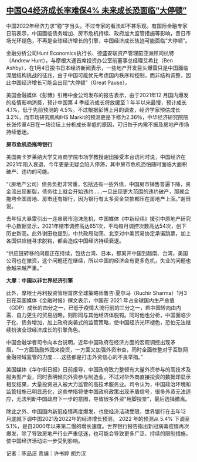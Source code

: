 <!--1641377896000-->
[中国Q4经济成长率难保4% 未来成长恐面临“大停顿”](https://www.rfa.org/mandarin/yataibaodao/jingmao/cm1105a-01052022051743.html)
------

<p class="p1">中国<span class="s1">2022</span>年经济力求<span class="s1">“</span><span class="s2">稳</span><span class="s1">”</span>字当头，不过专家的看法却不甚乐观。有国际金融专家日前表示，中国面临债务增加、房市危机持续、政府加大监管措施等影响，昔日市场光环褪色，不再是全球经济增长的引擎，中国经济成长轨迹可能面临<span class="s1">“</span>大停顿<span class="s1">”</span>。</p><p class="p1">金融分析公司<span class="s1">Hunt Economics</span>执行长、德盛安联资产管理前亚洲顾问杭特（<span class="s1">Andrew Hunt</span>），与摩根大通首席投资办公室前董事总经理艾希比（<span class="s1">Ben Ashby</span>），在<span class="s1">1</span>月<span class="s1">4</span>日投书日本经济新闻表示，一些地产开发巨头爆雷只是中国面临深层结构挑战的征兆，由于中国可能优先考<span class="s2">虑</span>国内秩序和控制，而非结构调整，因此中国经济增长可能会出现<span class="s1">“</span>大停顿<span class="s1">”</span>（<span class="s1">Great Pause</span>）。</p><p class="p1">美国金融媒体《彭博》引用中金公司发布的报告表示，由于<span class="s1">2021</span>年<span class="s1">12 </span>月国内爆发的疫情影响消费，预计中国第<span class="s1"> 4 </span>季经济成长将放缓至<span class="s1"> 1 </span>年半以来最慢，预计成长<span class="s1"> 4.1%</span>，低于先前预测的<span class="s1"> 4.5%</span>。不过根据彭博上月的调查，经济学家预估成长<span class="s1"> 3.2%</span>，而市场研究机构<span class="s1">IHS Markit</span>的预测更是下修为<span class="s1">2.36</span>％，中华经济研究院院长张传章<span class="s1">4</span>日在一场论坛上分析成长率低的原因，可归咎于内需不振及房地产市场持续低迷。</p><p class="p1"><strong>房市危机恐拖垮银行</strong></p><p class="p1">美国南卡罗莱纳大学艾肯商学院市场学教授谢田接受本台访问时说，中国经济在<span class="s1">2021</span>年陷入衰退，今年更是无疑会陷入停滞，其中房市危机恐怕随时面临大面积破产、违约的可能。</p><p class="p1"><span class="s1">“</span>（房地产公司）债务负担非常重，包括还有一些外债，中国房市销售普遍下降，资金流出现断裂，债务往上就会开始违约<span class="s1">……</span>一旦出现更大范围的违约破产，那就会拖垮全国房地、房市还有银行，因为银行有太多资金贷款都压在房地产上面。<span class="s1">”</span>谢田说。</p><p class="p1">去年恒大暴雷引出一连串房市泡沫危机，中国媒体《中新经纬》援引中原地产研究中心数据显示，<span class="s1">2021</span>年楼市调控高达<span class="s1">651</span>次，平均每月调控次数高达<span class="s1">54</span>次，创下历史新高。此外谢田也提到，中共政局动荡、北京对中美贸易协定承诺跳票，加上各国供应链寻求脱钩，都会造成中国经济持续衰退。</p><p class="p1"><span class="s1">“</span>供应链转移的问题正在持续，包括台湾、日本，都离开中国到越南、台湾，美国公司也在撤资，这个问题还在继续，所以中国的经济会有更多危机，失业的问题也会越来越严重。<span class="s1">”</span></p><p class="p1"><strong>大摩：中国以非世界经济引擎</strong></p><p class="p1">此外，摩根士丹利投资管理首席全球策略师鲁吉<span class="s1">·</span>夏尔马（<span class="s1">Ruchir Sharma</span>）<span class="s1">1</span>月<span class="s1">3</span>日在英国媒体《金融时报》撰文表示，中国在<span class="s1"> 2021 </span>年占全球国内生产总值（<span class="s1">GDP</span>）成长的四分之一，已低于疫情大流行前的三分之一，若中国转向由内需、自力更生的贸易战略，则形同与其他经济体脱钩。同时他也分析，中国面临少子化、债务增加，加上政府突袭式的监管策略，使中国经济光环褪色，恐怕无法继续扮演全球经济成长的引擎角色。</p><p class="p1">中国金融学者司令向本台说明，近年中国政府在经济方面的宏观调控出现矛盾，<span class="s1">“</span>一方面鼓励外国来投资，一方面又加强外资审查，同时全面修整对于互联网金融领域监管的力度<span class="s1">……</span>这些都是打击外资信心的不良举措。<span class="s1">”</span></p><p class="p1">美国媒体《华尔街日报》日前报导，中国政府致力整顿有大量外资参与的高技术及服务型产业，同时表明倾向外资参与制造业，不过对华外商直接投资的数据却显示相反结果，大量投资进入被大力监管的高技术服务业。司令认为，中国政治环境和监管措施已明显恶化，这些举措将使中国政府政策出现矛盾信号，很多外资无法适应，无法判断中国政府下一步的意图，导致很多外资<span class="s1">“</span>用脚投票<span class="s1">”</span>，最后选择撤离。</p><p class="p1">除此之外，中国国内新冠疫情再度爆发，也使经济活动受限，世界银行在去年<span class="s1">12</span>月底就下调中国<span class="s1">2021</span>及<span class="s1">2022</span>年的经济增长预测，<span class="s1"> 2022 </span>年的预测从<span class="s1"> 5.4% </span>下调至<span class="s1">5.1%</span>，是自<span class="s1">2000</span>年以来第二慢的增长速度。世界银行报告指出新冠病毒疫情再次爆发，除了导致房地产行业严重低迷，也可能会导致更多广泛、持续的限制措施，使中国经济活动进一步受到影响。</p><p class="p2"></p><p class="p1">记者：陈品洁<span class="s1"> </span>责编：许书婷<span class="s1"> </span>胡力汉</p><p class="p2"></p><p class="p2"></p>
